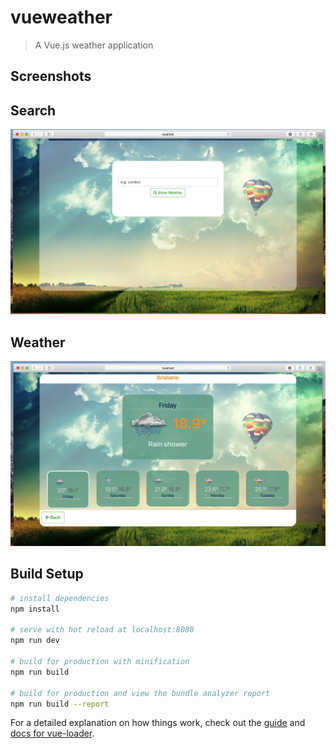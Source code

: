 # vueweather

> A Vue.js weather application

## Screenshots
## Search
![main](/screenshots/main.png?raw=true "Main")
## Weather
![weather](/screenshots/weather.png?raw=true "Weather")

## Build Setup

``` bash
# install dependencies
npm install

# serve with hot reload at localhost:8080
npm run dev

# build for production with minification
npm run build

# build for production and view the bundle analyzer report
npm run build --report
```

For a detailed explanation on how things work, check out the [guide](http://vuejs-templates.github.io/webpack/) and [docs for vue-loader](http://vuejs.github.io/vue-loader).
